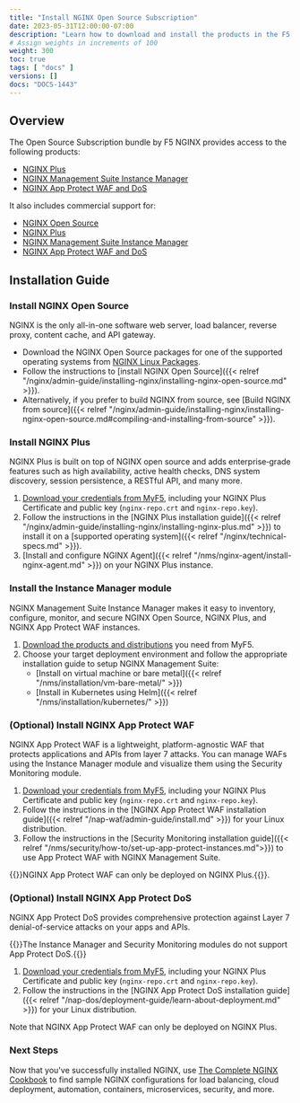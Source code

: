 ```yaml
---
title: "Install NGINX Open Source Subscription"
date: 2023-05-31T12:00:00-07:00
description: "Learn how to download and install the products in the F5 NGINX Open Source Subscription."
# Assign weights in increments of 100
weight: 300
toc: true
tags: [ "docs" ]
versions: []
docs: "DOCS-1443"
---
```


## Overview
The Open Source Subscription bundle by F5 NGINX provides access to the following products:

- [NGINX Plus](https://www.nginx.com/products/nginx/)
- [NGINX Management Suite Instance Manager](https://www.nginx.com/products/nginx-management-suite/instance-manager/)
- [NGINX App Protect WAF and DoS](https://www.nginx.com/products/nginx-app-protect/)

It also includes commercial support for:
- [NGINX Open Source](https://www.nginx.org)
- [NGINX Plus](https://www.nginx.com/products/nginx/)
- [NGINX Management Suite Instance Manager](https://www.nginx.com/products/nginx-management-suite/instance-manager/)
- [NGINX App Protect WAF and DoS](https://www.nginx.com/products/nginx-app-protect/)

## Installation Guide

### Install NGINX Open Source
NGINX is the only all-in-one software web server, load balancer, reverse proxy, content cache, and API gateway.

- Download the NGINX Open Source packages for one of the supported operating systems from [NGINX Linux Packages](https://nginx.org/en/linux_packages.html). 
- Follow the instructions to [install NGINX Open Source]({{< relref "/nginx/admin-guide/installing-nginx/installing-nginx-open-source.md" >}}).
- Alternatively, if you prefer to build NGINX from source, see [Build NGINX from source]({{< relref "/nginx/admin-guide/installing-nginx/installing-nginx-open-source.md#compiling-and-installing-from-source" >}}).

### Install NGINX Plus
NGINX Plus is built on top of NGINX open source and adds enterprise‑grade features such as high availability, active health checks, DNS system discovery, session persistence, a RESTful API, and many more.

1. [Download your credentials from MyF5](https://my.f5.com/), including your NGINX Plus Certificate and public key (`nginx-repo.crt` and `nginx-repo.key`).
2. Follow the instructions in the [NGINX Plus installation guide]({{< relref "/nginx/admin-guide/installing-nginx/installing-nginx-plus.md" >}}) to install it on a [supported operating system]({{< relref "/nginx/technical-specs.md" >}}).
3. [Install and configure NGINX Agent]({{< relref "/nms/nginx-agent/install-nginx-agent.md" >}}) on your NGINX Plus instance. 

### Install the Instance Manager module
NGINX Management Suite Instance Manager makes it easy to inventory, configure, monitor, and secure NGINX Open Source, NGINX Plus, and NGINX App Protect WAF instances.

1. [Download the products and distributions](https://my.f5.com/manage/s/downloads) you need from MyF5.
2. Choose your target deployment environment and follow the appropriate installation guide to setup NGINX Management Suite:
    - [Install on virtual machine or bare metal]({{< relref "/nms/installation/vm-bare-metal/" >}})
    - [Install in Kubernetes using Helm]({{< relref "/nms/installation/kubernetes/" >}})

### (Optional) Install NGINX App Protect WAF
NGINX App Protect WAF is a lightweight, platform-agnostic WAF that protects applications and APIs from layer 7 attacks. You can manage WAFs using the Instance Manager module and visualize them using the Security Monitoring module. 

1. [Download your credentials from MyF5](https://my.f5.com/), including your NGINX Plus Certificate and public key (`nginx-repo.crt` and `nginx-repo.key`).
2. Follow the instructions in the [NGINX App Protect WAF installation guide]({{< relref "/nap-waf/admin-guide/install.md" >}}) for your Linux distribution.
3. Follow the instructions in the [Security Monitoring installation guide]({{< relref "/nms/security/how-to/set-up-app-protect-instances.md">}}) to use App Protect WAF with NGINX Management Suite.

{{<note>}}NGINX App Protect WAF can only be deployed on NGINX Plus.{{</note>}}.

### (Optional) Install NGINX App Protect DoS
NGINX App Protect DoS provides comprehensive protection against Layer 7 denial-of-service attacks on your apps and APIs. 

{{<note>}}The Instance Manager and Security Monitoring modules do not support App Protect DoS.{{</note>}}

1. [Download your credentials from MyF5](https://my.f5.com/), including your NGINX Plus Certificate and public key (`nginx-repo.crt` and `nginx-repo.key`).
2. Follow the instructions in the [NGINX App Protect DoS installation guide]({{< relref "/nap-dos/deployment-guide/learn-about-deployment.md" >}}) for your Linux distribution.

Note that NGINX App Protect WAF can only be deployed on NGINX Plus.

### Next Steps
Now that you've successfully installed NGINX, use [The Complete NGINX Cookbook](https://www.nginx.com/resources/library/complete-nginx-cookbook) to find sample NGINX configurations for load balancing, cloud deployment, automation, containers, microservices, security, and more.
